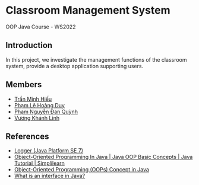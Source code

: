 # Classroom Management System 
OOP Java Course - WS2022

## Introduction
In this project, we investigate the management functions of the classroom system, provide a desktop application supporting users.

## Members
- [Trần Minh Hiếu](https://github.com/TrannMinhHieu)
- [Phạm Lê Hoàng Duy](https://github.com/hduy2505) 
- [Phạm Nguyễn Đan Quỳnh](https://github.com/pndquyynh) 
- [Vương Khánh Linh](https://github.com/Kiera02)

## References 
- [Logger (Java Platform SE 7)](https://docs.oracle.com/javase/7/docs/api/java/util/logging/Logger.html)
- [Object-Oriented Programming In Java | Java OOP Basic Concepts | Java Tutorial | Simplilearn](https://www.youtube.com/watch?v=6T_HgnjoYwM)
- [Object-Oriented Programming (OOPs) Concept in Java](https://www.geeksforgeeks.org/object-oriented-programming-oops-concept-in-java/)
- [What is an interface in Java?](https://stackoverflow.com/questions/1321122/what-is-an-interface-in-java)
